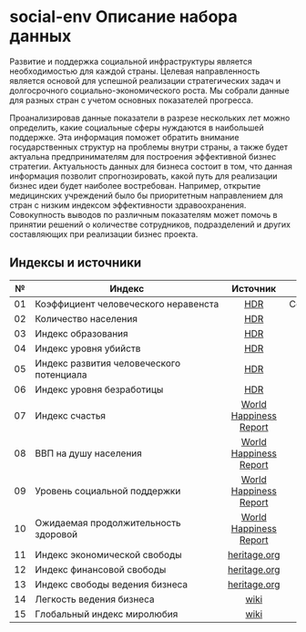 # social-env Описание набора данных

Развитие и поддержка социальной инфраструктуры является необходимостью для каждой страны. Целевая направленность является основой для успешной реализации стратегических задач и долгосрочного социально-экономического роста. Мы собрали данные для разных стран с учетом основных показателей прогресса. 

Проанализировав данные показатели в разрезе нескольких лет можно определить, какие социальные сферы нуждаются в наибольшей поддержке.  Эта информация поможет обратить внимание государственных структур на проблемы внутри страны, а также будет актуальна предпринимателям для построения эффективной бизнес стратегии. Актуальность данных для бизнеса состоит в том, что данная информация позволит спрогнозировать, какой путь для реализации бизнес идеи будет наиболее востребован. Например, открытие медицинских учреждений было бы приоритетным направлением для стран с низким индексом эффективности здравоохранения. Совокупность выводов по различным показателям может помочь в принятии решений о количестве сотрудников, подразделений и других составляющих при реализации бизнес проекта.

## Индексы и источники

| №  | Индекс                                   | Источник           | CSV                  |
| -- | ---------------------------------------- |:------------------:| ----------------------:|
| 01 | Коэффициент человеческого неравенста     | [HDR](http://hdr.undp.org/en/data) | CoefficientofHumanInequality.csv
| 02 | Количество населения                     | [HDR](http://hdr.undp.org/en/data) | Populationtotal.csv
| 03 | Индекс образования                       | [HDR](http://hdr.undp.org/en/data) | EducationIndex.csv
| 04 | Индекс уровня убийств                    | [HDR](http://hdr.undp.org/en/data) | Homiciderate.csv
| 05 | Индекс развития человеческого потенциала | [HDR](http://hdr.undp.org/en/data) | HumanDevelopmentIndex
| 06 | Индекс уровня безработицы                | [HDR](http://hdr.undp.org/en/data) | Unemploymenttotal.csv
| 07 | Индекс счастья                           | [World Happiness Report](https://worldhappiness.report/ed/2020/) | index_life_ladder.csv
| 08 | ВВП на душу населения                    | [World Happiness Report](https://worldhappiness.report/ed/2020/) | index_gdp_per_capita.csv
| 09 | Уровень социальной поддержки             | [World Happiness Report](https://worldhappiness.report/ed/2020/) | index_social_support.csv
| 10 | Ожидаемая продолжительность здоровой     | [World Happiness Report](https://worldhappiness.report/ed/2020/) | index_healthy_life.csv
| 11 | Индекс экономической свободы             | [heritage.org](https://www.heritage.org/index/explore?view=by-region-country-year) | index_economic_freedom.csv
| 12 | Индекс финансовой свободы                | [heritage.org](https://www.heritage.org/index/explore?view=by-region-country-year) | index_financial_freedom.csv
| 13 | Индекс свободы ведения бизнеса           | [heritage.org](https://www.heritage.org/index/explore?view=by-region-country-year) | index_business_freedom.csv
| 14 | Легкость ведения бизнеса                 | [wiki](https://en.wikipedia.org/wiki/Ease_of_doing_business_index) | index_wiki_doing_business.csv
| 15 | Глобальный индекс миролюбия              | [wiki](https://en.wikipedia.org/wiki/Global_Peace_Index) | index_wiki_global_peace.csv
